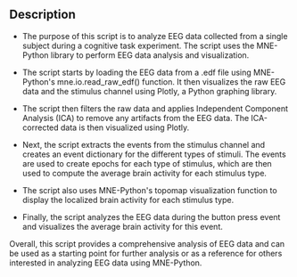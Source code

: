 ## Description
- The purpose of this script is to analyze EEG data collected from a single subject during a cognitive task experiment. The script uses the MNE-Python library to perform EEG data analysis and visualization.

- The script starts by loading the EEG data from a .edf file using MNE-Python's mne.io.read_raw_edf() function. It then visualizes the raw EEG data and the stimulus channel using Plotly, a Python graphing library.

- The script then filters the raw data and applies Independent Component Analysis (ICA) to remove any artifacts from the EEG data. The ICA-corrected data is then visualized using Plotly.

- Next, the script extracts the events from the stimulus channel and creates an event dictionary for the different types of stimuli. The events are used to create epochs for each type of stimulus, which are then used to compute the average brain activity for each stimulus type.

- The script also uses MNE-Python's topomap visualization function to display the localized brain activity for each stimulus type.

- Finally, the script analyzes the EEG data during the button press event and visualizes the average brain activity for this event.

Overall, this script provides a comprehensive analysis of EEG data and can be used as a starting point for further analysis or as a reference for others interested in analyzing EEG data using MNE-Python.
